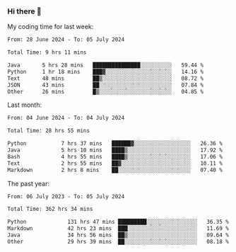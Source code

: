 ### Hi there 👋

My coding time for last week:

<!--START_SECTION:week-->

```txt
From: 28 June 2024 - To: 05 July 2024

Total Time: 9 hrs 11 mins

Java       5 hrs 28 mins   ███████████████░░░░░░░░░░   59.44 %
Python     1 hr 18 mins    ███▓░░░░░░░░░░░░░░░░░░░░░   14.16 %
Text       48 mins         ██▒░░░░░░░░░░░░░░░░░░░░░░   08.72 %
JSON       43 mins         ██░░░░░░░░░░░░░░░░░░░░░░░   07.84 %
Other      26 mins         █▒░░░░░░░░░░░░░░░░░░░░░░░   04.85 %
```

<!--END_SECTION:week-->

Last month:

<!--START_SECTION:month-->

```txt
From: 04 June 2024 - To: 04 July 2024

Total Time: 28 hrs 55 mins

Python           7 hrs 37 mins   ██████▓░░░░░░░░░░░░░░░░░░   26.36 %
Java             5 hrs 10 mins   ████▒░░░░░░░░░░░░░░░░░░░░   17.92 %
Bash             4 hrs 55 mins   ████▒░░░░░░░░░░░░░░░░░░░░   17.06 %
Text             2 hrs 55 mins   ██▓░░░░░░░░░░░░░░░░░░░░░░   10.11 %
Markdown         2 hrs 8 mins    ██░░░░░░░░░░░░░░░░░░░░░░░   07.40 %
```

<!--END_SECTION:month-->

The past year:

<!--START_SECTION:year-->

```txt
From: 06 July 2023 - To: 05 July 2024

Total Time: 362 hrs 34 mins

Python             131 hrs 47 mins █████████░░░░░░░░░░░░░░░░   36.35 %
Markdown           42 hrs 23 mins  ███░░░░░░░░░░░░░░░░░░░░░░   11.69 %
Java               34 hrs 56 mins  ██▒░░░░░░░░░░░░░░░░░░░░░░   09.64 %
Other              29 hrs 39 mins  ██░░░░░░░░░░░░░░░░░░░░░░░   08.18 %
```

<!--END_SECTION:year-->
